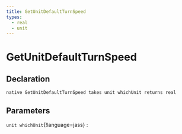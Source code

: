 ```yaml
---
title: GetUnitDefaultTurnSpeed
types:
  - real
  - unit
---
```


# GetUnitDefaultTurnSpeed

## Declaration

```jass
native GetUnitDefaultTurnSpeed takes unit whichUnit returns real
```

## Parameters
`unit whichUnit`{!language=jass}
: 
